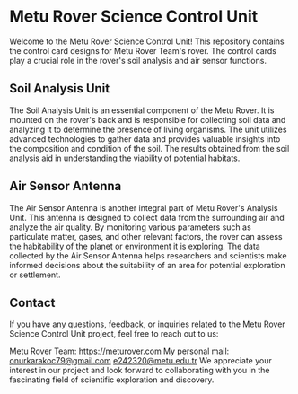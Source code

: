 # Metu Rover Science Control Unit

Welcome to the Metu Rover Science Control Unit! This repository contains the control card designs for Metu Rover Team's rover. The control cards play a crucial role in the rover's soil analysis and air sensor functions.

## Soil Analysis Unit

The Soil Analysis Unit is an essential component of the Metu Rover. It is mounted on the rover's back and is responsible for collecting soil data and analyzing it to determine the presence of living organisms. The unit utilizes advanced technologies to gather data and provides valuable insights into the composition and condition of the soil. The results obtained from the soil analysis aid in understanding the viability of potential habitats.

## Air Sensor Antenna

The Air Sensor Antenna is another integral part of Metu Rover's Analysis Unit. This antenna is designed to collect data from the surrounding air and analyze the air quality. By monitoring various parameters such as particulate matter, gases, and other relevant factors, the rover can assess the habitability of the planet or environment it is exploring. The data collected by the Air Sensor Antenna helps researchers and scientists make informed decisions about the suitability of an area for potential exploration or settlement.

## Contact

If you have any questions, feedback, or inquiries related to the Metu Rover Science Control Unit project, feel free to reach out to us:

Metu Rover Team: https://meturover.com
My personal mail: onurkarakoc79@gmail.com
                  e242320@metu.edu.tr
We appreciate your interest in our project and look forward to collaborating with you in the fascinating field of scientific exploration and discovery.

